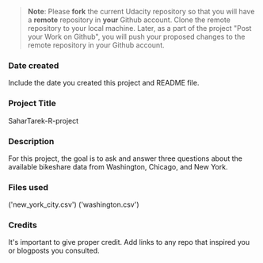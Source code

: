 >**Note**: Please **fork** the current Udacity repository so that you will have a **remote** repository in **your** Github account. Clone the remote repository to your local machine. Later, as a part of the project "Post your Work on Github", you will push your proposed changes to the remote repository in your Github account.

### Date created
Include the date you created this project and README file.

### Project Title
SaharTarek-R-project

### Description
For this project, the goal is to ask and answer three questions about the available bikeshare data from Washington, Chicago, and New York.

### Files used
('new_york_city.csv')
('washington.csv')


### Credits
It's important to give proper credit. Add links to any repo that inspired you or blogposts you consulted.

